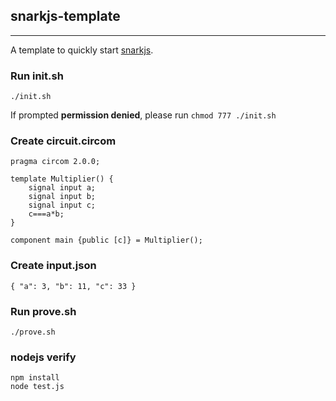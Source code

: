 ## snarkjs-template ##
---
A template to quickly start [snarkjs](https://github.com/iden3/snarkjs).


### Run init.sh ###
```
./init.sh
```   
If prompted **permission denied**, please run `chmod 777 ./init.sh`   

### Create circuit.circom ###

```
pragma circom 2.0.0;

template Multiplier() {
    signal input a;
    signal input b;
    signal input c;
    c===a*b;
}

component main {public [c]} = Multiplier();
```

### Create input.json ###
```
{ "a": 3, "b": 11, "c": 33 }
```

### Run prove.sh ###
```
./prove.sh
```

### nodejs verify ###
```
npm install
node test.js
```